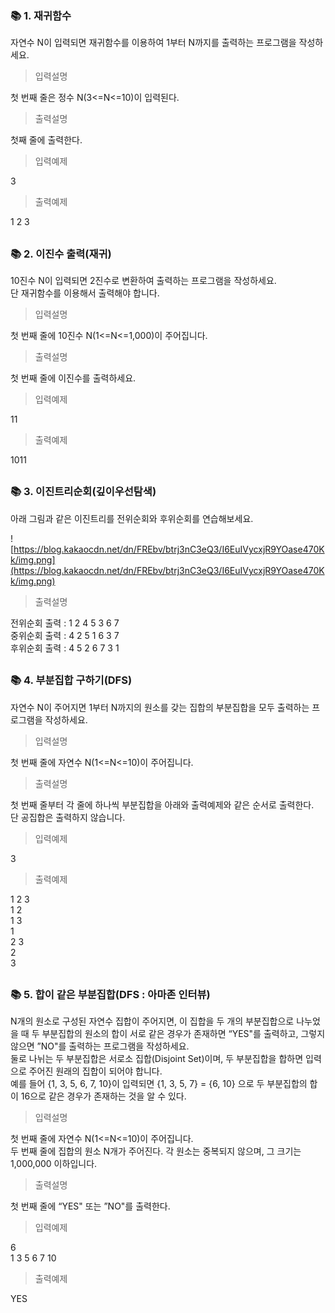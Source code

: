 ### 📚 1. 재귀함수

자연수 N이 입력되면 재귀함수를 이용하여 1부터 N까지를 출력하는 프로그램을 작성하세요.

> 입력설명

첫 번째 줄은 정수 N(3<=N<=10)이 입력된다.

> 출력설명

첫째 줄에 출력한다.

> 입력예제

3

> 출력예제

1 2 3

##

### 📚 2. 이진수 출력(재귀)

10진수 N이 입력되면 2진수로 변환하여 출력하는 프로그램을 작성하세요.  
단 재귀함수를 이용해서 출력해야 합니다.

> 입력설명

첫 번째 줄에 10진수 N(1<=N<=1,000)이 주어집니다.

> 출력설명

첫 번째 줄에 이진수를 출력하세요.

> 입력예제

11

> 출력예제

1011

##

### 📚 3. 이진트리순회(깊이우선탐색)

아래 그림과 같은 이진트리를 전위순회와 후위순회를 연습해보세요.  

![https://blog.kakaocdn.net/dn/FREbv/btrj3nC3eQ3/I6EuIVycxjR9YOase470Kk/img.png](https://blog.kakaocdn.net/dn/FREbv/btrj3nC3eQ3/I6EuIVycxjR9YOase470Kk/img.png)

> 출력설명

전위순회 출력 : 1 2 4 5 3 6 7  
중위순회 출력 : 4 2 5 1 6 3 7  
후위순회 출력 : 4 5 2 6 7 3 1

##

### 📚 4. 부분집합 구하기(DFS)

자연수 N이 주어지면 1부터 N까지의 원소를 갖는 집합의 부분집합을 모두 출력하는 프로그램을 작성하세요.

> 입력설명

첫 번째 줄에 자연수 N(1<=N<=10)이 주어집니다.

> 출력설명

첫 번째 줄부터 각 줄에 하나씩 부분집합을 아래와 출력예제와 같은 순서로 출력한다.  
단 공집합은 출력하지 않습니다.

> 입력예제

3

> 출력예제

1 2 3  
1 2  
1 3  
1  
2 3  
2  
3

##

### 📚 5. 합이 같은 부분집합(DFS : 아마존 인터뷰)

N개의 원소로 구성된 자연수 집합이 주어지면, 이 집합을 두 개의 부분집합으로 나누었을 때 두 부분집합의 원소의 합이 서로 같은 경우가 존재하면 “YES"를 출력하고, 그렇지 않으면 ”NO"를 출력하는 프로그램을 작성하세요.  
둘로 나뉘는 두 부분집합은 서로소 집합(Disjoint Set)이며, 두 부분집합을 합하면 입력으로 주어진 원래의 집합이 되어야 합니다.  
예를 들어 {1, 3, 5, 6, 7, 10}이 입력되면 {1, 3, 5, 7} = {6, 10} 으로 두 부분집합의 합이 16으로 같은 경우가 존재하는 것을 알 수 있다.

> 입력설명

첫 번째 줄에 자연수 N(1<=N<=10)이 주어집니다.  
두 번째 줄에 집합의 원소 N개가 주어진다. 각 원소는 중복되지 않으며, 그 크기는 1,000,000 이하입니다.

> 출력설명

첫 번째 줄에 “YES" 또는 ”NO"를 출력한다.

> 입력예제

6  
1 3 5 6 7 10

> 출력예제

YES

##
